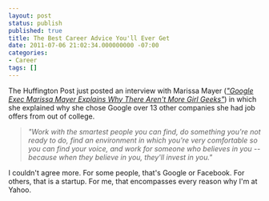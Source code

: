```yaml
---
layout: post
status: publish
published: true
title: The Best Career Advice You'll Ever Get
date: 2011-07-06 21:02:34.000000000 -07:00
categories:
- Career
tags: []
---
```

The Huffington Post just posted an interview with Marissa Mayer (<a href="http://www.huffingtonpost.com/2011/07/06/google-marissa-mayer-women-in-tech_n_891167.html"><em>"Google Exec Marissa Mayer Explains Why There Aren't More Girl Geeks"</em></a>) in which she explained why she chose Google over 13 other companies she had job offers from out of college.

<!--more-->

<blockquote><em>"Work with the smartest people you can find, do something you're not ready to do, find an environment in which you're very comfortable so you can find your voice, and work for someone who believes in you -- because when they believe in you, they'll invest in you."</em></blockquote>

I couldn't agree more.  For some people, that's Google or Facebook.  For others, that is a startup.  For me, that encompasses every reason why I'm at Yahoo.
